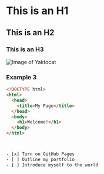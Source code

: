 # This is an H1
## This is an H2
### This is an H3

![Image of Yaktocat](https://octodex.github.com/images/yaktocat.png)



### Example 3

```html
<!DOCTYPE html>
<html>
  <head>
    <title>My Page</title>
  </head>
  <body>
    <h1>Welcome!</h1>
  </body>
</html>



- [x] Turn on GitHub Pages
- [ ] Outline my portfolio
- [ ] Introduce myself to the world
